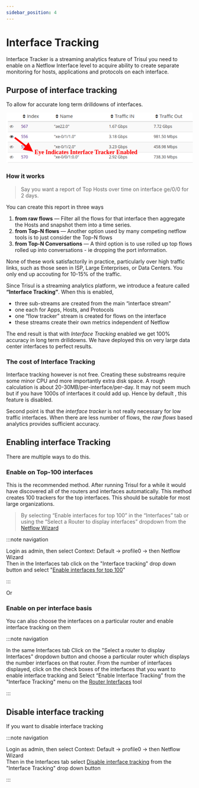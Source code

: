 ```yaml
---
sidebar_position: 4
---
```


# Interface Tracking

Interface Tracker is a streaming analytics feature of Trisul you need to
enable on a Netflow Interface level to acquire ability to create
separate monitoring for hosts, applications and protocols on each
interface.

## Purpose of interface tracking

To allow for accurate long term drilldowns of interfaces.

![](images/iftrack-eye.png)

### How it works

>  Say you want a report of Top Hosts over time on interface ge/0/0 for 2 days.

You can create this report in three ways

1. **from raw flows** — Filter all the flows for that interface then
   aggregate the Hosts and snapshot them into a time series.
2. **from Top-N flows** — Another option used by many competing netflow
   tools is to just consider the Top-N flows
3. **from Top-N Conversations** — A third option is to use rolled up
   top flows rolled up into conversations - ie dropping the port
   information.

None of these work satisfactorily in practice, particularly over high
traffic links, such as those seen in ISP, Large Enterprises, or Data
Centers. You only end up accouting for 10-15% of the traffic.

Since Trisul is a streaming analytics platform, we introduce a feature
called **“Interface Tracking”**. When this is enabled,

- three sub-streams are created from the main “interface stream”
- one each for Apps, Hosts, and Protocols
- one “flow tracker” stream is created for flows on the interface
- these streams create their own metrics independent of Netflow

The end result is that with *Interface Tracking* enabled we get 100%
accuracy in long term drilldowns. We have deployed this on very large
data center interfaces to perfect results.

### The cost of Interface Tracking

Interface tracking however is not free. Creating these substreams
require some minor CPU and more importantly extra disk space. A rough
calculation is about 20-30MB/per-interface/per-day. It may not seem much
but if you have 1000s of interfaces it could add up. Hence by default ,
this feature is disabled.

Second point is that the *interface tracker* is not really necessary for low
traffic interfaces. When there are less number of flows, the *raw flows*
based analytics provides sufficient accuracy.

## Enabling interface Tracking

There are multiple ways to do this.

### Enable on Top-100 interfaces

This is the recommended method. After running Trisul for a while it
would have discovered all of the routers and interfaces automatically.
This method creates 100 trackers for the top interfaces. This should be
suitable for most large organizations.

> By selecting “Enable interfaces for top 100” in the “Interfaces” tab or using the “Select a Router to display interfaces” dropdown from the [Netflow Wizard](netflow_wizard)

:::note navigation

Login as admin, then select Context: Default -\> profile0 -\> then
Netflow Wizard  
Then in the Interfaces tab click on the "Interface tracking" drop down button and select "[Enable interfaces for top 100](routers_and_interfaces)"

:::

Or

### Enable on per interface basis

You can also choose the interfaces on a particular router and enable interface tracking on them

:::note navigation

In the same Interfaces tab Click on the "Select a router to display Interfaces" dropdown button and choose a particular router which displays the number interfaces on that router. From the number of interfaces displayed, click on the check boxes of the interfaces that you want to enable interface tracking and Select “Enable Interface Tracking” from the "Interface Tracking" menu on the [Router Interfaces](routers_and_interfaces) tool

:::

## Disable interface tracking

If you want to disable interface tracking

:::note navigation

Login as admin, then select Context: Default -\> profile0 -\> then
Netflow Wizard  
Then in the Interfaces tab select [Disable interface
tracking](routers_and_interfaces) from the "Interface Tracking" drop down button

:::
